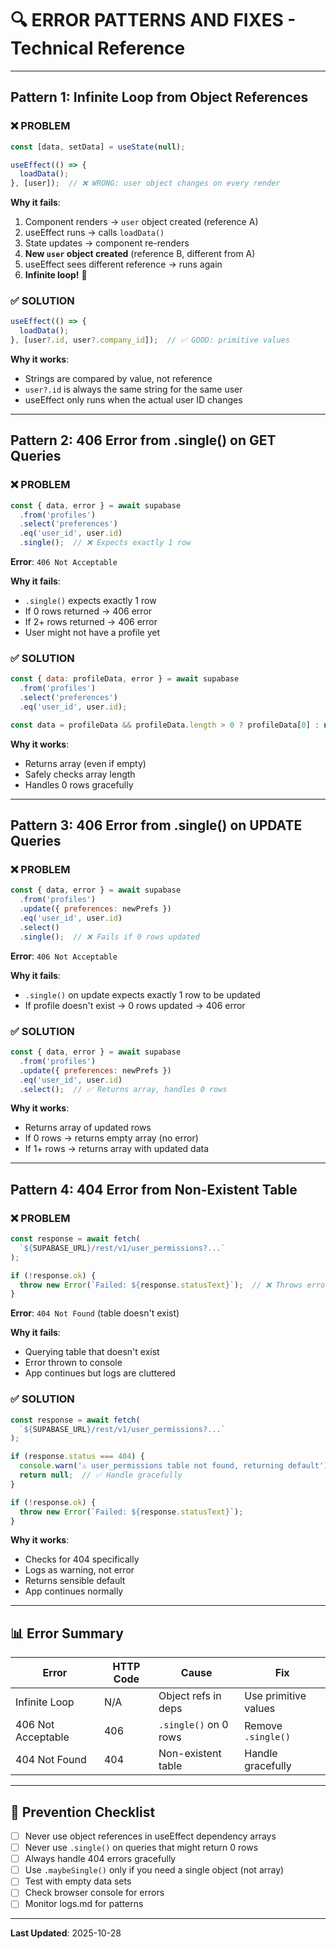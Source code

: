 # 🔍 ERROR PATTERNS AND FIXES - Technical Reference

---

## Pattern 1: Infinite Loop from Object References

### ❌ PROBLEM
```javascript
const [data, setData] = useState(null);

useEffect(() => {
  loadData();
}, [user]);  // ❌ WRONG: user object changes on every render
```

**Why it fails**:
1. Component renders → `user` object created (reference A)
2. useEffect runs → calls `loadData()`
3. State updates → component re-renders
4. **New `user` object created** (reference B, different from A)
5. useEffect sees different reference → runs again
6. **Infinite loop!** 🔄

### ✅ SOLUTION
```javascript
useEffect(() => {
  loadData();
}, [user?.id, user?.company_id]);  // ✅ GOOD: primitive values
```

**Why it works**:
- Strings are compared by value, not reference
- `user?.id` is always the same string for the same user
- useEffect only runs when the actual user ID changes

---

## Pattern 2: 406 Error from .single() on GET Queries

### ❌ PROBLEM
```javascript
const { data, error } = await supabase
  .from('profiles')
  .select('preferences')
  .eq('user_id', user.id)
  .single();  // ❌ Expects exactly 1 row
```

**Error**: `406 Not Acceptable`

**Why it fails**:
- `.single()` expects exactly 1 row
- If 0 rows returned → 406 error
- If 2+ rows returned → 406 error
- User might not have a profile yet

### ✅ SOLUTION
```javascript
const { data: profileData, error } = await supabase
  .from('profiles')
  .select('preferences')
  .eq('user_id', user.id);

const data = profileData && profileData.length > 0 ? profileData[0] : null;
```

**Why it works**:
- Returns array (even if empty)
- Safely checks array length
- Handles 0 rows gracefully

---

## Pattern 3: 406 Error from .single() on UPDATE Queries

### ❌ PROBLEM
```javascript
const { data, error } = await supabase
  .from('profiles')
  .update({ preferences: newPrefs })
  .eq('user_id', user.id)
  .select()
  .single();  // ❌ Fails if 0 rows updated
```

**Error**: `406 Not Acceptable`

**Why it fails**:
- `.single()` on update expects exactly 1 row to be updated
- If profile doesn't exist → 0 rows updated → 406 error

### ✅ SOLUTION
```javascript
const { data, error } = await supabase
  .from('profiles')
  .update({ preferences: newPrefs })
  .eq('user_id', user.id)
  .select();  // ✅ Returns array, handles 0 rows
```

**Why it works**:
- Returns array of updated rows
- If 0 rows → returns empty array (no error)
- If 1+ rows → returns array with updated data

---

## Pattern 4: 404 Error from Non-Existent Table

### ❌ PROBLEM
```javascript
const response = await fetch(
  `${SUPABASE_URL}/rest/v1/user_permissions?...`
);

if (!response.ok) {
  throw new Error(`Failed: ${response.statusText}`);  // ❌ Throws error
}
```

**Error**: `404 Not Found` (table doesn't exist)

**Why it fails**:
- Querying table that doesn't exist
- Error thrown to console
- App continues but logs are cluttered

### ✅ SOLUTION
```javascript
const response = await fetch(
  `${SUPABASE_URL}/rest/v1/user_permissions?...`
);

if (response.status === 404) {
  console.warn('⚠️ user_permissions table not found, returning default');
  return null;  // ✅ Handle gracefully
}

if (!response.ok) {
  throw new Error(`Failed: ${response.statusText}`);
}
```

**Why it works**:
- Checks for 404 specifically
- Logs as warning, not error
- Returns sensible default
- App continues normally

---

## 📊 **Error Summary**

| Error | HTTP Code | Cause | Fix |
|-------|-----------|-------|-----|
| Infinite Loop | N/A | Object refs in deps | Use primitive values |
| 406 Not Acceptable | 406 | `.single()` on 0 rows | Remove `.single()` |
| 404 Not Found | 404 | Non-existent table | Handle gracefully |

---

## 🎯 **Prevention Checklist**

- [ ] Never use object references in useEffect dependency arrays
- [ ] Never use `.single()` on queries that might return 0 rows
- [ ] Always handle 404 errors gracefully
- [ ] Use `.maybeSingle()` only if you need a single object (not array)
- [ ] Test with empty data sets
- [ ] Check browser console for errors
- [ ] Monitor logs.md for patterns

---

**Last Updated**: 2025-10-28


